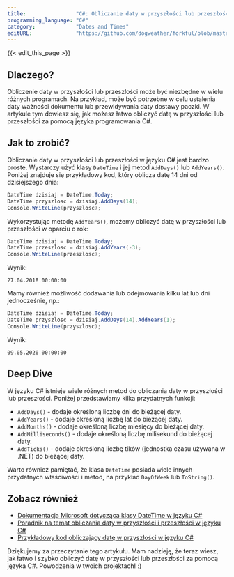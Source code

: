 ```yaml
---
title:                "C#: Obliczanie daty w przyszłości lub przeszłości"
programming_language: "C#"
category:             "Dates and Times"
editURL:              "https://github.com/dogweather/forkful/blob/master/content/pl/c-sharp/calculating-a-date-in-the-future-or-past.md"
---
```


{{< edit_this_page >}}

## Dlaczego?

Obliczenie daty w przyszłości lub przeszłości może być niezbędne w wielu różnych programach. Na przykład, może być potrzebne w celu ustalenia daty ważności dokumentu lub przewidywania daty dostawy paczki. W artykule tym dowiesz się, jak możesz łatwo obliczyć datę w przyszłości lub przeszłości za pomocą języka programowania C#.

## Jak to zrobić?

Obliczanie daty w przyszłości lub przeszłości w języku C# jest bardzo proste. Wystarczy użyć klasy `DateTime` i jej metod `AddDays()` lub `AddYears()`. Poniżej znajduje się przykładowy kod, który oblicza datę 14 dni od dzisiejszego dnia:

```C#
DateTime dzisiaj = DateTime.Today;
DateTime przyszlosc = dzisiaj.AddDays(14);
Console.WriteLine(przyszlosc);
```

Wykorzystując metodę `AddYears()`, możemy obliczyć datę w przyszłości lub przeszłości w oparciu o rok:

```C#
DateTime dzisiaj = DateTime.Today;
DateTime przeszlosc = dzisiaj.AddYears(-3);
Console.WriteLine(przeszlosc);
```

Wynik:

```
27.04.2018 00:00:00
```

Mamy również możliwość dodawania lub odejmowania kilku lat lub dni jednocześnie, np.:

```C#
DateTime dzisiaj = DateTime.Today;
DateTime przyszlosc = dzisiaj.AddDays(14).AddYears(1);
Console.WriteLine(przyszlosc);
```

Wynik:

```
09.05.2020 00:00:00
```

## Deep Dive

W języku C# istnieje wiele różnych metod do obliczania daty w przyszłości lub przeszłości. Poniżej przedstawiamy kilka przydatnych funkcji:

- `AddDays()` - dodaje określoną liczbę dni do bieżącej daty.
- `AddYears()` - dodaje określoną liczbę lat do bieżącej daty.
- `AddMonths()` - dodaje określoną liczbę miesięcy do bieżącej daty.
- `AddMilliseconds()` - dodaje określoną liczbę milisekund do bieżącej daty.
- `AddTicks()` - dodaje określoną liczbę tików (jednostka czasu używana w .NET) do bieżącej daty.

Warto również pamiętać, że klasa `DateTime` posiada wiele innych przydatnych właściwości i metod, na przykład `DayOfWeek` lub `ToString()`.

## Zobacz również

- [Dokumentacja Microsoft dotycząca klasy DateTime w języku C#](https://docs.microsoft.com/pl-pl/dotnet/api/system.datetime?view=net-5.0)
- [Poradnik na temat obliczania daty w przyszłości i przeszłości w języku C#](https://www.tutorialspoint.com/csharp/csharp_date_time.htm)
- [Przykładowy kod obliczający datę w przyszłości w języku C#](https://gist.github.com/gauravdhiman/ebf2407077e78a5faf0b)

Dziękujemy za przeczytanie tego artykułu. Mam nadzieję, że teraz wiesz, jak łatwo i szybko obliczyć datę w przyszłości lub przeszłości za pomocą języka C#. Powodzenia w twoich projektach! :)
